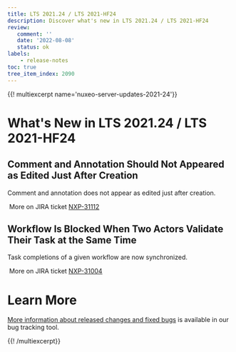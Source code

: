 ```yaml
---
title: LTS 2021.24 / LTS 2021-HF24
description: Discover what's new in LTS 2021.24 / LTS 2021-HF24
review:
   comment: ''
   date: '2022-08-08'
   status: ok
labels:
    - release-notes
toc: true
tree_item_index: 2090
---
```


{{! multiexcerpt name='nuxeo-server-updates-2021-24'}}
# What's New in LTS 2021.24 / LTS 2021-HF24

## Comment and Annotation Should Not Appeared as Edited Just After Creation

Comment and annotation does not appear as edited just after creation.

<i class="fa fa-long-arrow-right" aria-hidden="true"></i>&nbsp;More on JIRA ticket [NXP-31112](https://jira.nuxeo.com/browse/NXP-31112)

## Workflow Is Blocked When Two Actors Validate Their Task at the Same Time

Task completions of a given workflow are now synchronized.

<i class="fa fa-long-arrow-right" aria-hidden="true"></i>&nbsp;More on JIRA ticket [NXP-31004](https://jira.nuxeo.com/browse/NXP-31004)

# Learn More

[More information about released changes and fixed bugs](https://jira.nuxeo.com/secure/ReleaseNote.jspa?projectId=10011&version=21734) is available in our bug tracking tool.

{{! /multiexcerpt}}
